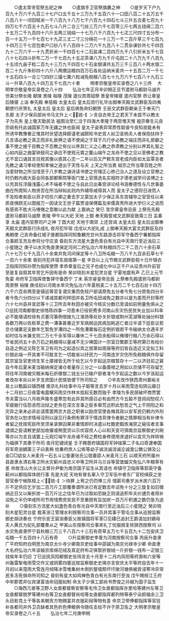 <!-- { "loadSidebar": true } -->
　　○遣太常寺官祭五祀之神
　　○遣旗手卫官祭旗纛之神
　　○是岁天下户九百九十万六千九百三十七户口五千五十三万九千五百六十一口田八百二十五万五千八百八十一顷田赋米一千八百九十八万七千六百九十四石七斗三升五合麦七百九十四万七千六百五十九石七斗八升二合三勺丝三万六千七百零三斤七两五钱绵二百六十五万二千九百四十六斤五两三钱绢一十七万八千六百九十七疋三尺四寸五分布一百一十五万一千七百七十九疋三丈二寸三分绵花一十三万一千二百斤草三千七百九十四万三千七百包束户口钞八千八百四十二万六千九百八十二贯杂课钞共七千四百九十二万六千一十九贯折米一千四百七十二石盐课二百四万九千八引折米五千七百八十七石四斗折布二万一千七百九十五疋茶课八万九千斤屯田二十八万九千八百九十五顷九亩子粒二百九十三万九千四百七十石金银课共五万三千三百八十两水银二百二十九斤朱砂四十六斤八两儧运粮四百万石各处运纳米麦共一十五百二万一千七十五石四斗一合三勺四抄三撮七粟六粒减免税粮八百七十九万六千七百八十九石三斗一升草八百九十四万五千七百六十束
　　明孝宗敬皇帝实录卷之八十三终
　大明孝宗敬皇帝实录卷之八十四
　　弘治七年正月辛卯朔正旦节遣驸马都尉马诚齐世美分祭长陵  献陵  景陵  裕陵  茂陵  遣仪宾周钺祭  景皇帝陵寝  遣内官祭  恭让章皇后陵寝  上诣  奉先殿  奉慈殿  太皇太后  皇太后宫行礼毕出御奉天殿文武群臣及四夷朝使行庆贺礼  太皇太后  皇太后  皇后俱免命妇朝贺  壬辰文武群臣朝亲王于奉天门东廊  太子少保兵部尚书马文升上＜锍-釒＞言自古帝王之君天下未尝不以教太子为先务  皇上敬天勤民法  袓图治至仁洽于四海大孝隆于两宫惟天惟  袓宗眷生元良宗祧有托此诚国家万年无疆之休也臣闻  皇太子姿表异常质性聪睿今良知良能未有所诱早教豫餋正惟其时伏望选择醇谨老诚颇知书史宫人如卫圣杨夫人者保抱扶持于凡言语必教之真正而非礼亵狎之语不使闻之于耳于凡行步必教之端庄而非礼邪僻之事不使之接于目教之不忍教之有仪以养其仁义之心教之恭肃教之分别以养其礼智之心如内庭之曲宴钟鼓司之承应不使观元霄之鳌山端午之龙舟不使之见以至佛老之教尤不宜口诵其言目观其像以惑其心志一二年以后又严敕东宫老成内臣如太监覃吉者先教之诵习孝经使知孝悌之道出于天性与夫  上天之所当畏  祖宗之所当尊百姓之所当爱财物之所当惜至于八岁教之诵诗读书使之穷理正心修己治人之道及设立官僚之时仍敕内阁大臣会同各部都察院等衙门堂上官慎选名实相符才德老诚学问该博之士以充其任浮躁浅露心术不端者不使之与自此日出春宫讲论经书涵餋德性与凡世事委曲在所周知人物贤否在所当辩如此则内外辅导咸得其人而  皇太子之德将日进而人不及知者矣臣以菲才叨任六卿之重去岁又蒙加太子少保正系东宫辅导之官受任以来夙夜惧顾无以图报万一因读文王世子篇贾谊保傅篇及宋儒真秀所进大学衍义之说而有感焉不胜犬马惓惓之意敢以此为献  上嘉纳之  癸巳  宣宗章皇帝忌辰  上祭先先殿遣驸马都尉马诚祭  景陵  甲午以大祀  天地  上御  奉天殿誓戒文武群臣致斋三日  孟春享  太庙  遣内官祭司户之神  丁酉大祀  天地于南郊  上还宫谒  太皇太后  皇太后出御奉天殿文武群臣行庆成礼  夜月犯毕宿  戊戌以大祀礼成  上御奉天殿大宴文武群臣及四夷朝使  己亥命备红城子堡都指挥同知鲁麟充甘州东路游击将军守备西宁署都指挥佥事颜玉充左参将分守庄浪  昏刻东方流星大盏色青白有光自中天南行至近浊后三小星随之  庚子以水灾免直隶保定河间二府弘治六年秋粮四万二千二百六十余石草六十七万七千九百八十余束并免河间保定等十八卫所屯粮一万八千九百余石草七千一百六十余束  昏刻月犯井宿东扇南第一星  辛丑以上元节赐文武群臣假十日升锦衣卫指挥同知孙瓒为指挥使瓒  孝恭章皇后之兄子也成化中以正千户从征贵州升前官至是复自叙其年劳乞升因有是命  癸卯晓刻木星犯灵台星  宁夏地震有声  乙巳上元节免宴  命府军卫指挥使鲁铎守备西宁  丁未  英宗睿皇帝忌辰  上祭奉先殿遣驸马都尉周景祭  裕陵  庚戌初以河南水旱灾免弘治六年夏税麦二十五万二千七百石丝十四万六千六百余两至是镇巡等官复谓灾重而免轻户部请原免五分者今免七分原免四分半者今免六分四分以下递减其都司样田并各卫所屯田减免之数亦以是为差而开封等府六十七州县并宣武等十三卫所去年秋田亦被灾今核实分数已至请如前例量免俱从之○巡抚河南都御史徐恪陈四事一河患未已役钜费多河南山东灾伤民贫失业加以科率必不能堪请检徐有贞塞河事例借拨九江淮扬等处钞关折银或荆州芜湖等处抽分料银各数万两以佐桩草之费一漕事甚重近岁军病纲运民病加耗逃亡者过半请下廷臣议若京仓储粟足支数年乞暂免岁漕四之一所免漕粟每石定例折银若干令输纳太仓遇丰岁如时估与米兼支则二万七千余军得以番休二千七百余船得以脩理行粮八万余石得以节省民间五十余万石之耗粮得以量减不无少裨国计一宗室日繁郡王等府第已有给价自造之例近又陈乞军卫有司为之起造仪宾之居第如周唐等府旧皆自造近又定拟工料价银此端一开其害不可胜言乞一切裁省以纾民力一河南连岁灾伤所免税粮俱作存留其宗室及官吏师生军士廪禄皆无所于给乞以今岁起运京粮暂存十一二以济目前之窘自今年后夏米麦当输纳保定诸仓者量存三分之一以备廪禄之用如以京储不可存留乞将往年河南被灾粮米每石折徵银二钱五分已输户部者准今岁起运之数以今岁该起运者改存本处以补岁支庶国计民情皆便下所司知之
　　○辛亥改作狭西肃州嘉峪关易土以甎扁曰镇西楼  南京礼科给事中马子聪等言去岁十月以来雨雪连旬阴云蔽日十二月初二日夜雷电震耀风雨交作林木拔起无数而独于  孝陵为多民居破坏商贾罢市夫雷当以八月收声隆冬盛寒忽有此异其所感召必有由然方今五榖不登闾阎愁叹六军疲敝行伍怨咨而治狱之吏务在深文言事之臣多窜荒远积此愁苦之气上干阴阳之和灾异之来未必非此请策罢两京大臣之职者以励庶官使各脩其政以安军民仍敕内外刑官务在以恕求情毋淫刑以逞见行条例有罪浮于情违背律令者删之情罪相当有补律令者留之抚按宪臣所至须亲录罪囚果非重情即时决遣以杜酷吏鍜炼淹禁之毙往者言事谴谪之臣请敕吏部加收擢或稍宽贷以示优容庶人心以和天变可弭南京监察御史刘琬等亦以为言且请罢上元观灯端午龙舟诸不经之费检身修德用贤退奸以变灾为祥转祸为福俱下其奏于所司  夜月犯键闭星  壬子赐晋府镇国将军钟锽第二子名曰奇湕奉国将军奇湔嫡第三子曰表棉  给秦府庶人公练等幼子诚洸诚消诚沦诚澹公鐎公铸及公金□□幼女人米麦月一石五斗公鈭妻张氏公钳妻邵人米麦月三石  以顺天府所属州县直隶永清右等卫所水灾蓟州县忠义中等卫所并马兰谷等营堡蝗灾免弘六年粮草有差  命故含山大长公主曾孙尹衡为南京国子监生从其请也  命镇守卫指挥等郭英守备蓟州以都指挥体统行事  先是大祀  天地有冒名窜入守卫军伍中者东厂官校缉获之坐营官泰宁候陈桓上＜锍-釒＞待罪  上宥之仍罚俸三月  惜薪司奏岁派木炭六百万斤不足供应乞岁加二百万斤工部覆奏谓所派已有定数去年诏免十分之三旋复如旧徵纳近日又以柴折炭一百万斤比之往年已为过取如恐缺乏则请追积年夫价逋负者用补诏免之半仍申戒所司节用惜费庶贫民不至重困有旨加炭一百万斤积逋之数仍急为追补
　　○昏刻东方流星大如盏色青白有光自中天南行至近浊后三小星随之  癸卯晓刻木星犯灵台星  裁革浙江管理水利按察司佥事一员并其事于管屯佥事从巡按监察御史胡谅奏也  宁府乐安王宸湔奏臣父故镇国将军革□见鑉已追封王爵请加封嫡母夫人黄氏为妃礼部覆奏从之  甲寅山东按察司佥事宋礼丁忧服阕复除狭西按察司  以水灾免直隶怀宁县秋粮三万三千八百六十三石有奇草五万七千五百九十二包安庆卫屯粮一千五百四十八石有奇
　　○升监察御史李善为河南按察司佥事  丙辰升直隶广平府知府白明思为南京太仆寺少卿南京吏给事中邵諴为南京光禄寺少卿  命直隶大名府弘治六年该输京库绵花绒及真定府布疋俱暂折银绒一斤折银一钱布一疋银三钱俟年丰仍旧  丁巳巡抚凤阳都御史张玮言去十月至十二月内凤阳等府滁和六安等州轰雷掣电雨雪交作又或阴雾四塞巡按监察御史史瑛亦言安庆太平等府自去年十一月初以来霪雨大雪连月倾降冰雪堆集树木倒折屋墙颓坏圩陂河塘俱被弇浸寒冷异常民多冻死俱命所司知之  昏刻有星大如鸡椫色青白有光东南行至浊  戊午赐枝江王府中牟郡君并仪宾谌富诰命冠服如制  命太子少保工部尚书贾俊之孙越为国子监生
　　○海西兀者等卫野人女直都督察安察等毛怜卫女直都指挥亦里哈等建州左等卫女直都督脱罗等建州右等卫女直都督尚哈等女直都指挥都列特等泰宁朵颜福余三卫头目影克土干等各来朝贡方物赐宴并衣服彩叚等物有差  命京卫带俸都指挥等官铨补各都司并外卫员缺者其色折色俸粮俱令随任支给不许于原卫告之
大明孝宗敬皇帝实录卷之八十五
　　弘治七年二月庚申朔

